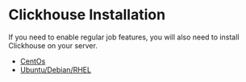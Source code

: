 # Clickhouse Installation

If you need to enable regular job features, you will also need to install Clickhouse on your server.

* [CentOs](clickhouse-for-centos.md)
* [Ubuntu/Debian/RHEL](clickhouse-for-ubuntu-debian.md)
